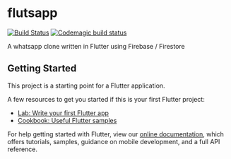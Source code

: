 # flutsapp
[![Build Status](https://travis-ci.com/Mastersam07/flutsapp.svg?branch=master)](https://travis-ci.com/Mastersam07/flutsapp)
[![Codemagic build status](https://api.codemagic.io/apps/5e7070fd6e13eb3aa4d3ecf1/5e7070fd6e13eb3aa4d3ecf0/status_badge.svg)](https://codemagic.io/apps/5e7070fd6e13eb3aa4d3ecf1/5e7070fd6e13eb3aa4d3ecf0/latest_build)

A whatsapp clone written in Flutter using Firebase &#x2F; Firestore

## Getting Started

This project is a starting point for a Flutter application.

A few resources to get you started if this is your first Flutter project:

- [Lab: Write your first Flutter app](https://flutter.dev/docs/get-started/codelab)
- [Cookbook: Useful Flutter samples](https://flutter.dev/docs/cookbook)

For help getting started with Flutter, view our
[online documentation](https://flutter.dev/docs), which offers tutorials,
samples, guidance on mobile development, and a full API reference.

